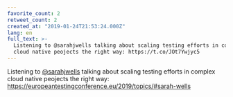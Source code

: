 ```yaml
---
favorite_count: 2
retweet_count: 2
created_at: "2019-01-24T21:53:24.000Z"
lang: en
full_text: >-
  Listening to @sarahjwells talking about scaling testing efforts in complex
  cloud native peojects the right way: https://t.co/JOt7Ywjyc5
---
```


Listening to [@sarahjwells](https://twitter.com/sarahjwells) talking about
scaling testing efforts in complex cloud native peojects the right way:
<https://europeantestingconference.eu/2019/topics/#sarah-wells>
